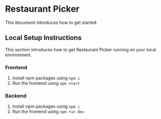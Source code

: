 # Restaurant Picker

This document introduces how to get started.

## Local Setup Instructions

This section introduces how to get Restaurant Picker running on your local environment.

### Frontend

1. Install npm packages using `npm i`
2. Run the frontend using `npm start`

### Backend

1. Install npm packages using `npm i`
2. Run the frontend using `npm run dev`